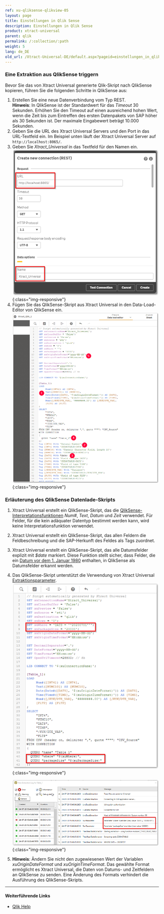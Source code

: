 ```yaml
---
ref: xu-qliksense-qlikview-05
layout: page
title: Einstellungen in Qlik Sense
description: Einstellungen in Qlik Sense
product: xtract-universal
parent: qlik
permalink: /:collection/:path
weight: 5
lang: de_DE
old_url: /Xtract-Universal-DE/default.aspx?pageid=einstellungen_in_qlik_sense
---
```


### Eine Extraktion aus QlikSense triggern

Bevor Sie das von Xtract Universal generierte Qlik-Skript nach QlikSense kopieren, führen Sie die folgenden Schritte in QlikSense aus:

1. Erstellen Sie eine neue Datenverbindung vom Typ REST. <br>
**Hinweis**: In QlikSense ist der Standardwert für das *Timeout* 30 Sekunden. Erhöhen Sie den Timeout auf einen ausreichend hohen Wert, wenn die Zeit bis zum Eintreffen des ersten Datenpakets von SAP höher als 30 Sekunden ist. Der maximale Eingabewert beträgt 10.000 Sekunden.
2. Geben Sie die URL des Xtract Universal Servers und den Port in das URL-Textfeld ein. Im Beispiel unten läuft der Xtract Universal Server auf `http://localhost:8065/`.
3. Geben Sie *Xtract_Universal* in das Textfeld für den Namen ein.
    ![XU_qlik_QlikSense_data_connection](/img/content/XU_qlik_QlikSense_data_connection.png){:class="img-responsive"}
4. Fügen Sie das QlikSense-Skript aus Xtract Universal in den Data-Load-Editor von QlikSense ein.
    ![XU_qlik_QlikSense_load_editor](/img/content/XU_qlik_QlikSense_load_editor.png){:class="img-responsive"}
	

### Erläuterung des QlikSense Datenlade-Skripts 

1. Xtract Universal erstellt ein QlikSense-Skript, das die [QlikSense-Interpretationsfunktionen](https://help.qlik.com/en-US/sense/June2020/Subsystems/Hub/Content/Sense_Hub/Scripting/InterpretationFunctions/interpretation-functions.htm) *Num#*, *Text*, *Datum* und *Zeit* verwendet. Für Felder, für die kein adäquater Datentyp bestimmt werden kann, wird keine Interpretationsfunktion verwendet. 
2. Xtract Universal erstellt ein QlikSense-Skript, das allen Feldern die Feldbeschreibung und die SAP-Herkunft des Feldes als Tags zuordnet.
3. Xtract Universal erstellt ein QlikSense-Skript, das alle Datumsfelder explizit mit *$date* markiert. Diese Funktion stellt sicher, dass Felder, die ein [Datum vor dem 1. Januar 1980](https://help.qlik.com/en-US/sense/April2020/Subsystems/Hub/Content/Sense_Hub/Scripting/date-time-interpretation.htm) enthalten, in QlikSense als Datumsfelder erkannt werden.
4. Das QlikSense-Skript unterstützt die Verwendung von Xtract Universal [Extraktionsparameter](../../automation/extraktionsparameter). 
    ![XU_qlik_QlikSense_XUParameter](/img/content/XU_qlik_QlikSense_XUParameter.png){:class="img-responsive"}
    
    ![XU_qlik_QlikSense_XUParameter_Log2](/img/content/XU_qlik_QlikSense_XUParameter_Log2.png){:class="img-responsive"}
5. **Hinweis**: Ändern Sie nicht den zugewiesenen Wert der Variablen *xuOriginDateFormat* und *xuOriginTimeFormat*.
 Das gewählte Format ermöglicht es Xtract Universal, die Daten von Datums- und Zeitfeldern an QlikSense zu senden. Eine Änderung des Formats verhindert die Ausführung des QlikSense-Skripts.


*****

#### Weiterführende Links
- [Qlik Help](https://help.qlik.com/)
